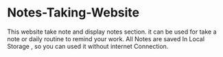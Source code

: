 # Notes-Taking-Website
This website take note and display notes section.
it can be used for take a note or daily routine to remind your work.
All Notes are saved In Local Storage , so you can used it without internet Connection.

